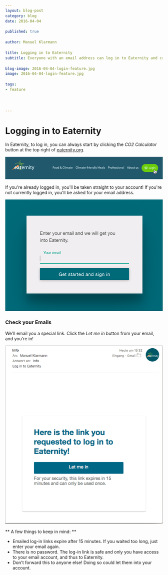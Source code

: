 ```yaml
---
layout: blog-post
category: blog
date: 2016-04-04

published: true

author: Manuel Klarmann

title: Logging in to Eaternity
subtitle: Everyone with an email address can log in to Eaternity and create recipes.

blog-image: 2016-04-04-login-feature.jpg
image: 2016-04-04-login-feature.jpg

tags:
- feature



---
```



# Logging in to Eaternity

In Eaternity, to log in, you can always start by clicking the _CO2 Calculator_ button at the top right of [eaternity.org](http://www.eaternity.org).


![Sign In at Eaternity.org](/img/blog/2016-04-04-login-feature/nav-bar.jpg "Sign In at Eaternity.org")

If you're already logged in, you'll be taken straight to your account! If you're not currently logged in, you'll be asked for your email address.

![Sign In](/img/blog/2016-04-04-login-feature/log-in.png "Sign In")


### Check your Emails

We'll email you a special link. Click the _Let me in_ button from your email, and you're in!

![Sign in email](/img/blog/2016-04-04-login-feature/email.png "Sign in email")


** A few things to keep in mind: **

* Emailed log-in links expire after 15 minutes. If you waited too long, just enter your email again.
* There is no password. The log-in link is safe and only you have access to your email account, and thus to Eaternity.
* Don't forward this to anyone else! Doing so could let them into your account.
